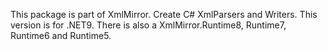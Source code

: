 ﻿This package is part of XmlMirror. Create C# XmlParsers and Writers.
This version is for .NET9. There is also a XmlMirror.Runtime8, Runtime7, Runtime6 and Runtime5.